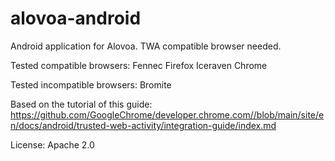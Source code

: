 # alovoa-android

Android application for Alovoa. TWA compatible browser needed.

Tested compatible browsers:
Fennec
Firefox
Iceraven
Chrome

Tested incompatible browsers:
Bromite


Based on the tutorial of this guide: https://github.com/GoogleChrome/developer.chrome.com//blob/main/site/en/docs/android/trusted-web-activity/integration-guide/index.md

License: Apache 2.0
